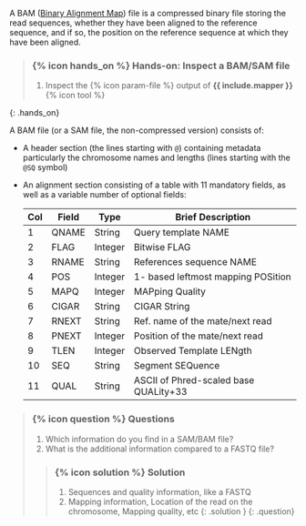 A BAM ([Binary Alignment Map](https://en.wikipedia.org/wiki/SAM_(file_format))) file is a compressed binary file storing the read sequences, whether they have been aligned to the reference sequence, and if so, the position on the reference sequence at which they have been aligned.

> ### {% icon hands_on %} Hands-on: Inspect a BAM/SAM file
>
> 1. Inspect the {% icon param-file %} output of **{{ include.mapper }}** {% icon tool %}
>
{: .hands_on}

A BAM file (or a SAM file, the non-compressed version) consists of:

- A header section (the lines starting with `@`) containing metadata particularly the chromosome names and lengths (lines starting with the `@SQ` symbol)
- An alignment section consisting of a table with 11 mandatory fields, as well as a variable number of optional fields:

    Col | Field | Type | Brief Description
    --- | --- | --- | ---
    1 | QNAME | String | Query template NAME
    2 | FLAG | Integer | Bitwise FLAG
    3 | RNAME | String | References sequence NAME
    4 | POS | Integer | 1- based leftmost mapping POSition
    5 | MAPQ | Integer | MAPping Quality
    6 | CIGAR | String | CIGAR String
    7 | RNEXT | String | Ref. name of the mate/next read
    8 | PNEXT | Integer | Position of the mate/next read
    9 | TLEN | Integer | Observed Template LENgth
    10 | SEQ | String | Segment SEQuence
    11 | QUAL | String | ASCII of Phred-scaled base QUALity+33 

> ### {% icon question %} Questions
>
> 1. Which information do you find in a SAM/BAM file?
> 2. What is the additional information compared to a FASTQ file?
>
> > ### {% icon solution %} Solution
> > 1. Sequences and quality information, like a FASTQ
> > 2. Mapping information, Location of the read on the chromosome, Mapping quality, etc
> {: .solution }
{: .question}
